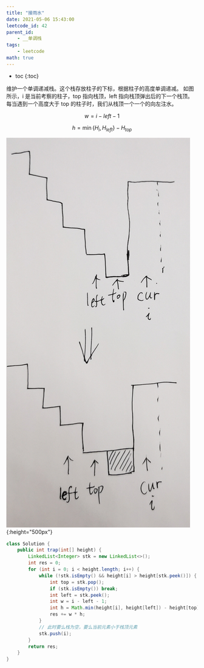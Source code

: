 ```yaml
---
title: "接雨水"
date: 2021-05-06 15:43:00
leetcode_id: 42
parent_id:
    - __单调栈
tags:
    - leetcode
math: true
---
```


* toc
{:toc}
  
维护一个单调递减栈。这个栈存放柱子的下标，根据柱子的高度单调递减。
如图所示，i 是当前考察的柱子，top 指向栈顶，left 指向栈顶弹出后的下一个栈顶。
每当遇到一个高度大于 top 的柱子时，我们从栈顶一个一个的向左注水。

$$
w = i - left - 1
$$

$$
h = \min \{ H_{i}, H_{left} \} - H_{top}
$$


![](/img/leetcode-42.jpeg){:height="500px"}
```java
class Solution {
    public int trap(int[] height) {
        LinkedList<Integer> stk = new LinkedList<>();
        int res = 0;
        for (int i = 0; i < height.length; i++) {
            while (!stk.isEmpty() && height[i] > height[stk.peek()]) {
                int top = stk.pop();
                if (stk.isEmpty()) break;
                int left = stk.peek();
                int w = i - left - 1;
                int h = Math.min(height[i], height[left]) - height[top];
                res += w * h;
            }
            // 此时要么栈为空，要么当前元素小于栈顶元素
            stk.push(i);
        }
        return res;
    }
}
```
